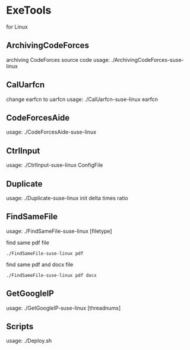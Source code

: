 # ExeTools
for Linux
## ArchivingCodeForces
archiving CodeForces source code 
usage: ./ArchivingCodeForces-suse-linux
## CalUarfcn
change earfcn to uarfcn
usage: ./CalUarfcn-suse-linux earfcn
## CodeForcesAide
usage: ./CodeForcesAide-suse-linux
## CtrlInput
usage: ./CtrlInput-suse-linux ConfigFile
## Duplicate
usage: ./Duplicate-suse-linux init delta times ratio
## FindSameFile
usage: ./FindSameFile-suse-linux [filetype]

find same pdf file

    ./FindSameFile-suse-linux pdf
find same pdf and docx file

    ./FindSameFile-suse-linux pdf docx
## GetGoogleIP
usage: ./GetGoogleIP-suse-linux [threadnums]
## Scripts
usage: ./Deploy.sh
